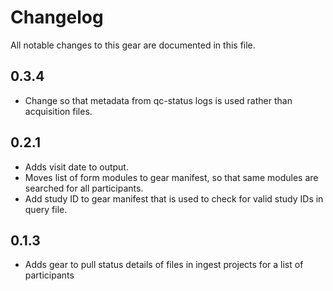 # Changelog

All notable changes to this gear are documented in this file.

## 0.3.4

* Change so that metadata from qc-status logs is used rather than acquisition files.

## 0.2.1

* Adds visit date to output.
* Moves list of form modules to gear manifest, so that same modules are searched for all participants.
* Add study ID to gear manifest that is used to check for valid study IDs in query file.

## 0.1.3

* Adds gear to pull status details of files in ingest projects for a list of participants
